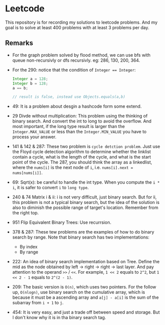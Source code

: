 # Leetcode

This repository is for recording my solutions to leetcode problems. And my goal is to solve at least 400 problems with at least 3 problems per day.

## Remarks

* For the graph problem solved by flood method, we can use bfs with queue non-recursivly or dfs recursivly. eg: 286, 130, 200, 364.
* For the 290: notice that the condition of `Integer == Integer`:
  ```Java
  Integer a = 128;
  Integer b = 128;
  a == b;

  // result is false, instead use Objects.equals(a,b)
  ```

* 49: It is a problem about desgin a hashcode form some extend.
* 29 Divde without multiplication: This problem using the thinking of binary search. And convert the int to long to avoid the overflow. And most important, if the long type result is larger than the `Integer.MAX_VALUE` or less than the `Integer.MIN_VALUE` you have to process your answer.
* 141 & 142 & 287: These two problem is ```cycle detction problem```. Just use the Floyd cycle detection algorithm to determine whether the linklist contain a cycle, what is the length of the cycle, and what is the start point of the cycle. The 287, you should think the array as a linkedlist, where the `nums[i]` is the next node of `i`, i.e. ```nums[i].next = nums[nums[i]]```.
* 69: Sqrt(x): be careful to handle the int type. When you compute the `i * i`, it is safer to convert `i` to `long type`.
* 240 & 74 Matrix i & ii: i is not very difficult, just binary search. But for ii,  this problem is not a typical binary search, but the idea of the solution is also to diminish the possible range of target's location. Remember from the right top.
* 951 Flip Equivalent Binary Trees: Use recurrsion.
* 378 & 287: These tew problems are the examples of how to do binary search by range. Note that binary search has two implementations:
  * By index
  * By range
* 222: An idea of binary search implementation based on Tree. Define the mid as the node obtained by left -> right -> right -> last layer. And pay attention to the operand `>>` / `<<`. For example, `1 << 2` equals to `2^2`, but `1 << 2 - 1` equals to `2^(2 - 1)`.
* 209: The basic version is `O(n)`, which uses two pointers. For the follow up, `O(nlogn)`, use binary search on the cumulative array, which is because it must be a ascending array and `a[j] - a[i]` is the sum of the subarray from `i + 1` to `j`.
* 454: It is very easy, and just a trade off between speed and storage. But I don't know why it is in tha binary search tag.
  